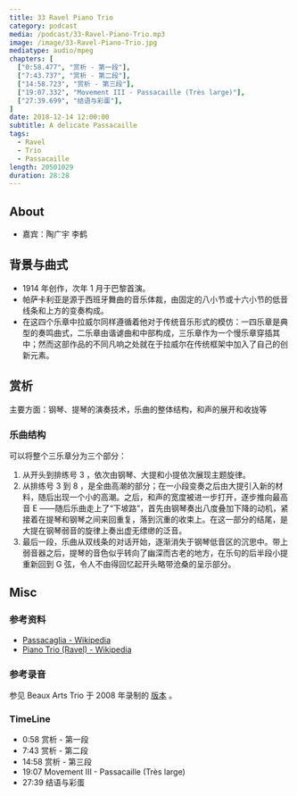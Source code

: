 ```yaml
---
title: 33 Ravel Piano Trio
category: podcast
media: /podcast/33-Ravel-Piano-Trio.mp3
image: /image/33-Ravel-Piano-Trio.jpg
mediatype: audio/mpeg
chapters: [
  ["0:58.477", "赏析 - 第一段"],
  ["7:43.737", "赏析 - 第二段"],
  ["14:58.723", "赏析 - 第三段"],
  ["19:07.332", "Movement III - Passacaille (Très large)"],
  ["27:39.699", "结语与彩蛋"],
]
date: 2018-12-14 12:00:00
subtitle: A delicate Passacaille
tags:
  - Ravel
  - Trio
  - Passacaille
length: 20501029
duration: 28:28
---
```

## About
- 嘉宾：陶广宇 李鹤

## 背景与曲式
- 1914 年创作，次年 1 月于巴黎首演。
- 帕萨卡利亚是源于西班牙舞曲的音乐体裁，由固定的八小节或十六小节的低音线条和上方的变奏构成。
- 在这四个乐章中拉威尔同样遵循着他对于传统音乐形式的模仿：一四乐章是典型的奏鸣曲式，二乐章由谐谑曲和中部构成，三乐章作为一个慢乐章穿插其中；然而这部作品的不同凡响之处就在于拉威尔在传统框架中加入了自己的创新元素。

<!--more-->

## 赏析
主要方面：钢琴、提琴的演奏技术，乐曲的整体结构，和声的展开和收拢等

### 乐曲结构
可以将整个三乐章分为三个部分：
1. 从开头到排练号 3 ，依次由钢琴、大提和小提依次展现主题旋律。
2. 从排练号 3 到 8 ，是全曲高潮的部分；在一小段变奏之后由大提引入新的材料，随后出现一个小的高潮。之后，和声的宽度被进一步打开，逐步推向最高音 E ——随后乐曲走上了“下坡路”，首先由钢琴奏出八度叠加下降的动机，紧接着在提琴和钢琴之间来回重复，落到沉重的收束上。在这一部分的结尾，是大提在钢琴弱音的旋律上奏出虚无缥缈的泛音。
3. 最后一段，乐曲从双线条的对话开始，逐渐消失于钢琴低音区的沉思中。带上弱音器之后，提琴的音色似乎转向了幽深而古老的地方，在乐句的后半段小提重新回到 G 弦，令人不由得回忆起开头略带沧桑的呈示部分。


## Misc
### 参考资料
- [Passacaglia - Wikipedia](https://en.wikipedia.org/wiki/Passacaglia)
- <a href="https://en.wikipedia.org/wiki/Piano_Trio_(Ravel)">Piano Trio (Ravel) - Wikipedia</a>

### 参考录音
参见 Beaux Arts Trio 于 2008 年录制的 [版本](https://music.163.com/#/album?id=34496534) 。

### TimeLine
- 0:58 赏析 - 第一段
- 7:43 赏析 - 第二段
- 14:58 赏析 - 第三段
- 19:07 Movement III - Passacaille (Très large)
- 27:39 结语与彩蛋